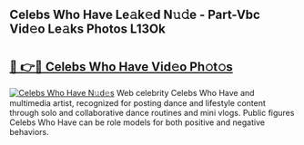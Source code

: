 ## Celebs Who Have Le𝚊k𝚎d N𝚞𝚍e - Part-Vbc Vid𝚎o Le𝚊ks Photos L13Ok

# <h2><a href="http://fbfhn4.evod.top/?m=Celebs+Who+Have">🔗 👉🔴 Celebs Who Have Vid𝚎o Ph𝚘t𝚘s</a></h2>

[![Celebs Who Have N𝚞d𝚎s](https://i.imgur.com/8V9OHl7.gif)](http://fbfhn4.evod.top/?m=Celebs+Who+Have)
Web celebrity Celebs Who Have and multimedia artist, recognized for posting dance and lifestyle content through solo and collaborative dance routines and mini vlogs. Public figures Celebs Who Have can be role models for both positive and negative behaviors. 
